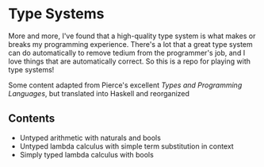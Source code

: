 # Type Systems

More and more, I've found that a high-quality type system is what makes or breaks my programming experience. There's a lot that a great type system can do automatically to remove tedium from the programmer's job, and I love things that are automatically correct. So this is a repo for playing with type systems!

Some content adapted from Pierce's excellent _Types and Programming Languages_, but translated into Haskell and reorganized

## Contents

- Untyped arithmetic with naturals and bools
- Untyped lambda calculus with simple term substitution in context
- Simply typed lambda calculus with bools
